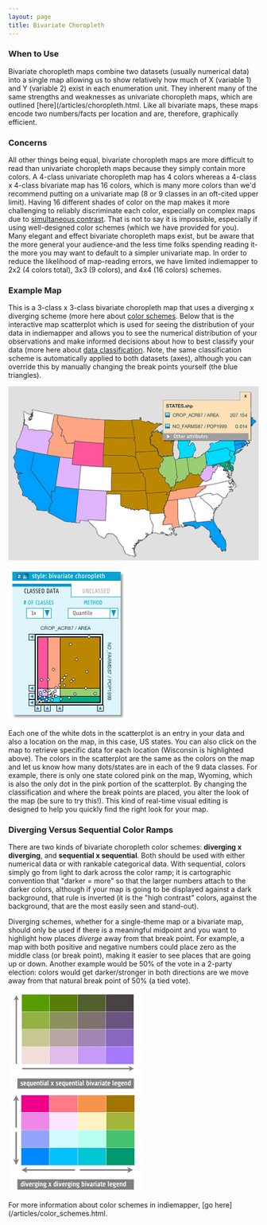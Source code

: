 ```yaml
---
layout: page
title: Bivariate Choropleth
---
```


### When to Use

Bivariate choropleth maps combine two datasets (usually numerical data) into a single map allowing us to show relatively how much of X (variable 1) and Y (variable 2) exist in each enumeration unit. They inherent many of the same strengths and weaknesses as univariate choropleth maps, which are outlined [here](/articles/choropleth.html. Like all bivariate maps, these maps encode two numbers/facts per location and are, therefore, graphically efficient.

### Concerns

All other things being equal, bivariate choropleth maps are more difficult to read than univariate choropleth maps because they simply contain more colors. A 4-class univariate choropleth map has 4 colors whereas a 4-class x 4-class bivariate map has 16 colors, which is many more colors than we'd recommend putting on a univariate map (8 or 9 classes in an oft-cited upper limit). Having 16 different shades of color on the map makes it more challenging to reliably discriminate each color, especially on complex maps due to [simultaneous contrast](http://en.wikipedia.org/wiki/Contrast_effect). That is not to say it is impossible, especially if using well-designed color schemes (which we have provided for you). Many elegant and effect bivariate choropleth maps exist, but be aware that the more general your audience-and the less time folks spending reading it-the more you may want to default to a simpler univariate map. In order to reduce the likelihood of map-reading errors, we have limited indiemapper to 2x2 (4 colors total), 3x3 (9 colors), and 4x4 (16 colors) schemes.

### Example Map

This is a 3-class x 3-class bivariate choropleth map that uses a diverging x diverging scheme (more here about [color schemes](/articles/color_schemes.html). Below that is the interactive map scatterplot which is used for seeing the distribution of your data in indiemapper and allows you to see the numerical distribution of your observations and make informed decisions about how to best classify your data (more here about [data classification](/articles/classification.html). Note, the same classification scheme is automatically applied to both datasets (axes), although you can override this by manually changing the break points yourself (the blue triangles).

![](/images/bivariate_choroMAP.jpg)

![](/images/bivariate_classed_scatter.png)

Each one of the white dots in the scatterplot is an entry in your data and also a location on the map, in this case, US states. You can also click on the map to retrieve specific data for each location (Wisconsin is highlighted above). The colors in the scatterplot are the same as the colors on the map and let us know how many dots/states are in each of the 9 data classes. For example, there is only one state colored pink on the map, Wyoming, which is also the only dot in the pink portion of the scatterplot. By changing the classification and where the break points are placed, you alter the look of the map (be sure to try this!). This kind of real-time visual editing is designed to help you quickly find the right look for your map.

### Diverging Versus Sequential Color Ramps

There are two kinds of bivariate choropleth color schemes: **diverging x diverging**, and **sequential x sequential**. Both should be used with either numerical data or with rankable categorical data. With sequential, colors simply go from light to dark across the color ramp; it is cartographic convention that "darker = more" so that the larger numbers attach to the darker colors, although if your map is going to be displayed against a dark background, that rule is inverted (it is the "high contrast" colors, against the background, that are the most easily seen and stand-out).

Diverging schemes, whether for a single-theme map or a bivariate map, should only be used if there is a meaningful midpoint and you want to highlight how places _diverge_ away from that break point. For example, a map with both positive and negative numbers could place zero as the middle class (or break point), making it easier to see places that are going up or down. Another example would be 50% of the vote in a 2-party election: colors would get darker/stronger in both directions are we move away from that natural break point of 50% (a tied vote).

![](/images/seqxseq.png)![](/images/divxdiv.png)

For more information about color schemes in indiemapper, [go here](/articles/color_schemes.html.